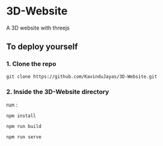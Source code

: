 # 3D-Website
A 3D website with threejs

## To deploy yourself

### 1. Clone the repo
```git clone https://github.com/KavinduJayas/3D-Website.git```

### 2. Inside the 3D-Website directory

run :

``` npm install ```

``` npm run build ```  

``` npm run serve ```

